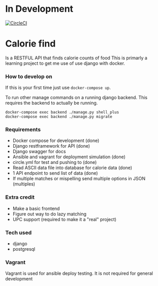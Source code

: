 # In Development
[![CircleCI](https://circleci.com/gh/banjocat/calorie-find/tree/master.svg?style=svg)](https://circleci.com/gh/banjocat/calorie-find/tree/master)

# Calorie find 
Is a RESTFUL API that finds calorie counts of food
This is primarly a learning project to get me use of use django with docker.

### How to develop on
If this is your first time just use `docker-compose up`. 

To run other manage commands on a running django backend. This requires the backend to actually be running.
```
docker-compose exec backend ./manage.py shell_plus
docker-compose exec backend ./manage.py migrate
```

### Requirements
* Docker compose for development (done)
* Django restframework for API (done)
* Django swagger for docs 
* Ansible and vagrant for deployment simulation (done)
* circle.yml for test and pushing to (done)
* Read ASCII data file into database for calorie data (done)
* 1 API endpoint to send list of data (done)
* If multiple matches or mispelling send multiple options in JSON (multiples)

### Extra credit
* Make a basic frontend
* Figure out way to do lazy matching
* UPC support (required to make it a "real" project)

### Tech used
* django
* postgresql


### Vagrant
Vagrant is used for ansible deploy testing. It is not required for general development

